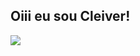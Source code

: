 ## Oiii eu sou Cleiver!
<div>
  <img heigh 180em src="https://github-readme-stats.vercel.app/api?username=CleiverCoelho=anuraghazra"/>
</div>
